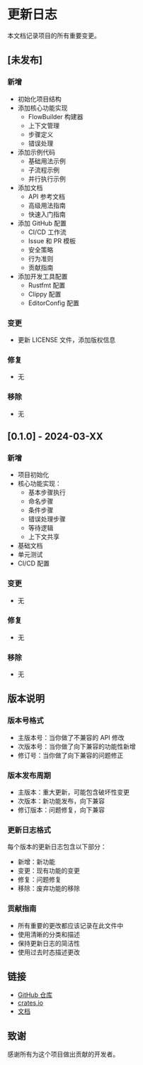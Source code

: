 # 更新日志

本文档记录项目的所有重要变更。

## [未发布]

### 新增
- 初始化项目结构
- 添加核心功能实现
  - FlowBuilder 构建器
  - 上下文管理
  - 步骤定义
  - 错误处理
- 添加示例代码
  - 基础用法示例
  - 子流程示例
  - 并行执行示例
- 添加文档
  - API 参考文档
  - 高级用法指南
  - 快速入门指南
- 添加 GitHub 配置
  - CI/CD 工作流
  - Issue 和 PR 模板
  - 安全策略
  - 行为准则
  - 贡献指南
- 添加开发工具配置
  - Rustfmt 配置
  - Clippy 配置
  - EditorConfig 配置

### 变更
- 更新 LICENSE 文件，添加版权信息

### 修复
- 无

### 移除
- 无

## [0.1.0] - 2024-03-XX

### 新增
- 项目初始化
- 核心功能实现：
  - 基本步骤执行
  - 命名步骤
  - 条件步骤
  - 错误处理步骤
  - 等待逻辑
  - 上下文共享
- 基础文档
- 单元测试
- CI/CD 配置

### 变更
- 无

### 修复
- 无

### 移除
- 无

## 版本说明

### 版本号格式
- 主版本号：当你做了不兼容的 API 修改
- 次版本号：当你做了向下兼容的功能性新增
- 修订号：当你做了向下兼容的问题修正

### 版本发布周期
- 主版本：重大更新，可能包含破坏性变更
- 次版本：新功能发布，向下兼容
- 修订版本：问题修复，向下兼容

### 更新日志格式
每个版本的更新日志包含以下部分：
- 新增：新功能
- 变更：现有功能的变更
- 修复：问题修复
- 移除：废弃功能的移除

### 贡献指南
- 所有重要的更改都应该记录在此文件中
- 使用清晰的分类和描述
- 保持更新日志的简洁性
- 使用过去时态描述更改

## 链接

- [GitHub 仓库](https://github.com/ThneS/flowbuilder)
- [crates.io](https://crates.io/crates/flowbuilder)
- [文档](https://docs.rs/flowbuilder)

## 致谢

感谢所有为这个项目做出贡献的开发者。
